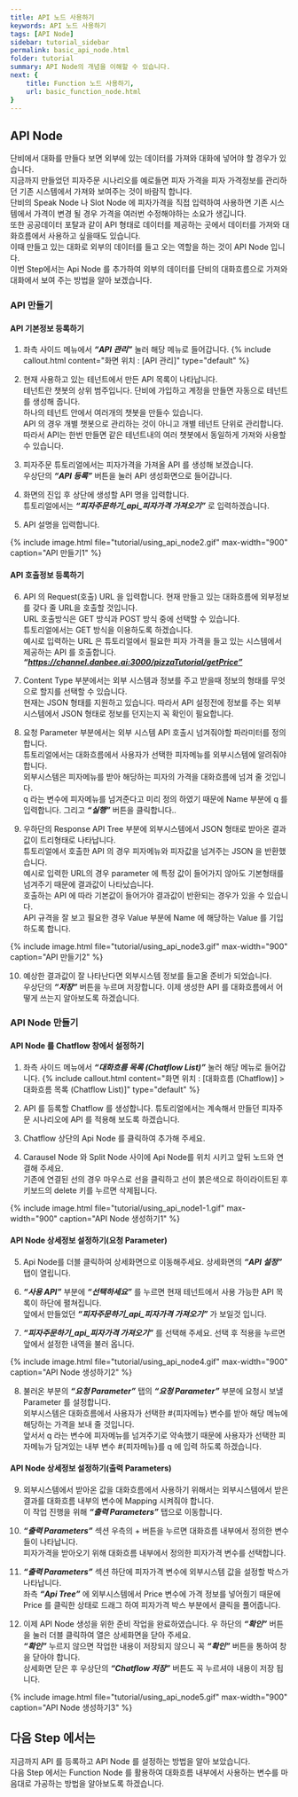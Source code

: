```yaml
---
title: API 노드 사용하기
keywords: API 노드 사용하기
tags: [API Node]
sidebar: tutorial_sidebar
permalink: basic_api_node.html
folder: tutorial
summary: API Node의 개념을 이해할 수 있습니다.
next: {
    title: Function 노드 사용하기,
    url: basic_function_node.html
}
---
```


## API Node
단비에서 대화를 만들다 보면 외부에 있는 데이터를 가져와 대화에 넣어야 할 경우가 있습니다. <br/>
지금까지 만들었던 피자주문 시나리오를 예로들면 피자 가격을 피자 가격정보를 관리하던 기존 시스템에서 가져와 보여주는 것이 바람직 합니다. <br/>
단비의 Speak Node 나 Slot Node 에 피자가격을 직접 입력하여 사용하면 기존 시스템에서 가격이 변경 될 경우 가격을 여러번 수정해야하는 소요가 생깁니다. <br/>
또한 공공데이터 포탈과 같이 API 형태로 데이터를 제공하는 곳에서 데이터를 가져와 대화흐름에서 사용하고 싶을때도 있습니다. <br/>
이때 만들고 있는 대화로 외부의 데이터를 들고 오는 역할을 하는 것이 API Node 입니다. <br/>
이번 Step에서는 Api Node 를 추가하여 외부의 데이터를 단비의 대화흐름으로 가져와 대화에서 보여 주는 방법을 알아 보겠습니다. <br/>

### API 만들기
#### API 기본정보 등록하기
1) 좌측 사이드 메뉴에서 ***“API 관리”*** 눌러 해당 메뉴로 들어갑니다.
{% include callout.html content="화면 위치 : [API 관리]" type="default" %}

2) 현재 사용하고 있는 테넌트에서 만든 API 목록이 나타납니다. <br/>
테넌트란 챗봇의 상위 범주입니다. 단비에 가입하고 계정을 만들면 자동으로 테넌트를 생성해 줍니다. <br/>
하나의 테넌트 안에서 여러개의 챗봇을 만들수 있습니다. <br/>
API 의 경우 개별 챗봇으로 관리하는 것이 아니고 개별 테넌트 단위로 관리합니다. <br/>
따라서 API는 한번 만들면 같은 테넌트내의 여러 챗봇에서 동일하게 가져와 사용할 수 있습니다.

3) 피자주문 튜토리얼에서는 피자가격을 가져올 API 를 생성해 보겠습니다. <br/>
우상단의 ***“API 등록”*** 버튼을 눌러 API 생성화면으로 들어갑니다. 

4) 화면의 진입 후 상단에 생성할 API 명을 입력합니다. <br/>
튜토리얼에서는 ***“피자주문하기_api_피자가격 가져오기”*** 로 입력하겠습니다.

5) API 설명을 입력합니다.

{% include image.html file="tutorial/using_api_node2.gif" max-width="900" caption="API 만들기1" %}

#### API 호출정보 등록하기
6) API 의 Request(호출) URL 을 입력합니다. 현재 만들고 있는 대화흐름에 외부정보를 갖다 줄 URL을 호출할 것입니다. <br/>
URL 호출방식은 GET 방식과 POST 방식 중에 선택할 수 있습니다. <br/>
튜토리얼에서는 GET 방식을 이용하도록 하겠습니다. <br/>
예시로 입력하는 URL 은 튜토리얼에서 필요한 피자 가격을 들고 있는 시스템에서 제공하는 API 를 호출합니다. <br/>
***“https://channel.danbee.ai:3000/pizzaTutorial/getPrice”***

7) Content Type 부분에서는 외부 시스템과 정보를 주고 받을때 정보의 형태를 무엇으로 할지를 선택할 수 있습니다. <br/>
현재는 JSON 형태를 지원하고 있습니다. 따라서 API 설정전에 정보를 주는 외부 시스템에서 JSON 형태로 정보를 던지는지 꼭 확인이 필요합니다.

8) 요청 Parameter 부분에서는 외부 시스템 API 호출시 넘겨줘야할 파라미터를 정의합니다. <br/>
튜토리얼에서는 대화흐름에서 사용자가 선택한 피자메뉴를 외부시스템에 알려줘야 합니다. <br/>
외부시스템은 피자메뉴를 받아 해당하는 피자의 가격을 대화흐름에 넘겨 줄 것입니다. <br/>
q 라는 변수에 피자메뉴를 넘겨준다고 미리 정의 하였기 때문에 Name 부분에 q 를 입력합니다. 그리고 ***“실행”*** 버튼을 클릭합니다.. <br/>

9) 우하단의 Response API Tree 부분에 외부시스템에서 JSON 형태로 받아온 결과값이 트리형태로 나타납니다. <br/>
튜토리얼에서 호출한 API 의 경우 피자메뉴와 피자값을 넘겨주는 JSON 을 반환했습니다. <br/>
예시로 입력한 URL의 경우 parameter 에 특정 값이 들어가지 않아도 기본형태를 넘겨주기 때문에 결과값이 나타났습니다. <br/>
호출하는 API 에 따라 기본값이 들어가야 결과값이 반환되는 경우가 있을 수 있습니다. <br/>
API 규격을 잘 보고 필요한 경우 Value 부분에 Name 에 해당하는 Value 를 기입하도록 합니다.

{% include image.html file="tutorial/using_api_node3.gif" max-width="900" caption="API 만들기2" %}

10) 예상한 결과값이 잘 나타난다면 외부시스템 정보를 들고올 준비가 되었습니다. <br/>
우상단의 ***“저장”*** 버튼을 누르며 저장합니다. 이제 생성한 API 를 대화흐름에서 어떻게 쓰는지 알아보도록 하겠습니다.


### API Node 만들기
#### API Node 를 Chatflow 창에서 설정하기
1) 좌측 사이드 메뉴에서 ***“대화흐름 목록 (Chatflow List)”*** 눌러 해당 메뉴로 들어갑니다.
{% include callout.html content="화면 위치 : [대화흐름 (Chatflow)] > 대화흐름 목록 (Chatflow List)]" type="default" %}

2) API 를 등록할 Chatflow 를 생성합니다. 튜토리얼에서는 계속해서 만들던 피자주문 시나리오에 API 를 적용해 보도록 하겠습니다.

3) Chatflow 상단의 Api Node 를 클릭하여 추가해 주세요.

4) Carausel Node 와 Split Node 사이에 Api Node를 위치 시키고 앞뒤 노드와 연결해 주세요. <br/>
기존에 연결된 선의 경우 마우스로 선을 클릭하고 선이 붉은색으로 하이라이트된 후 키보드의 delete 키를 누르면 삭제됩니다.

{% include image.html file="tutorial/using_api_node1-1.gif" max-width="900" caption="API Node 생성하기1" %}

#### API Node 상세정보 설정하기(요청 Parameter)
5) Api Node를 더블 클릭하여 상세화면으로 이동해주세요. 상세화면의 ***“API 설정”*** 탭이 열립니다. 

6) ***“사용 API”*** 부분에 ***“선택하세요”*** 를 누르면 현재 테넌트에서 사용 가능한 API 목록이 하단에 펼쳐집니다. <br/>
앞에서 만들었던 ***“피자주문하기_api_피자가격 가져오기”*** 가 보일것 입니다. 

7) ***“피자주문하기_api_피자가격 가져오기”*** 를 선택해 주세요. 선택 후 적용을 누르면 앞에서 설정한 내역을 불러 옵니다.

{% include image.html file="tutorial/using_api_node4.gif" max-width="900" caption="API Node 생성하기2" %}

8) 불러온 부분의 ***“요청 Parameter”*** 탭의 ***“요청 Parameter”*** 부분에 요청시 보낼 Parameter 를 설정합니다. <br/>
외부시스템은 대화흐름에서 사용자가 선택한 #{피자메뉴} 변수를 받아 해당 메뉴에 해당하는 가격을 보내 줄 것입니다. <br/>
앞서서 q 라는 변수에 피자메뉴를 넘겨주기로 약속했기 때문에 사용자가 선택한 피자메뉴가 담겨있는 내부 변수 #{피자메뉴}를 q 에 입력 하도록 하겠습니다.

#### API Node 상세정보 설정하기(출력 Parameters)
9) 외부시스템에서 받아온 값을 대화흐름에서 사용하기 위해서는 외부시스템에서 받은 결과를 대화흐름 내부의 변수에 Mapping 시켜줘야 합니다. <br/>
이 작업 진행을 위해  ***“출력 Parameters”*** 탭으로 이동합니다. <br/>

10) ***“출력 Parameters”*** 섹션 우측의 + 버튼을 누르면 대화흐름 내부에서 정의한 변수들이 나타납니다. <br/>
피자가격을 받아오기 위해 대화흐름 내부에서 정의한 피자가격 변수를 선택합니다.

11) ***“출력 Parameters”*** 섹션 하단에 피자가격 변수에 외부시스템 값을 설정할 박스가 나타납니다. <br/>
좌측 ***“Api Tree”*** 에 외부시스템에서 Price 변수에 가격 정보를 넣어줬기 때문에 Price 를 클릭한 상태로 드래그 하여 피자가격 박스 부분에서 클릭을 풀어줍니다. <br/>

12) 이제 API Node 생성을 위한 준비 작업을 완료하였습니다. 우 하단의 ***“확인”*** 버튼을 눌러 더블 클릭하여 열은 상세화면을 닫아 주세요. <br/>
***“확인”*** 누르지 않으면 작업한 내용이 저장되지 않으니 꼭 ***“확인”*** 버튼을 통하여 창을 닫아야 합니다. <br/>
상세화면 닫은 후 우상단의 ***“Chatflow 저장”*** 버튼도 꼭 누르셔야 내용이 저장 됩니다.

{% include image.html file="tutorial/using_api_node5.gif" max-width="900" caption="API Node 생성하기3" %}


## 다음 Step 에서는 
지금까지 API 를 등록하고 API Node 를 설정하는 방법을 알아 보았습니다.<br/>
다음 Step 에서는 Function Node 를 활용하여 대화흐름 내부에서 사용하는 변수를 마음대로 가공하는 방법을 알아보도록 하겠습니다.